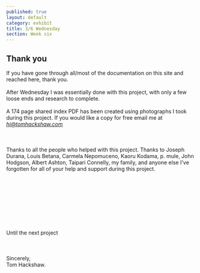 ```yaml
---
published: true
layout: default
category: exhibit
title: 3/6 Wednesday
section: Week six
---
```


## Thank you ##

If you have gone through all/most of the documentation on this site and reached here, thank you.
<br><br>
After Wednesday I was essentially done with this project, with only a few loose ends and research to complete.
<br><br>
A 174 page shared index PDF has been created using photographs I took during this project. If you would like a copy for free email me at _<a href="mailto:hi@tomhackshaw.com">hi@tomhackshaw.com</a>_
<br><br>
<br><br>
Thanks to all the people who helped with this project. Thanks to Joseph Durana, Louis Betana, Carmela Nepomuceno, Kaoru Kodama, p. mule, John Hodgson, Albert Ashton, Taipari Connelly, my family, and anyone else I've forgotten for all of your help and support during this project.
<br><br>
<br><br>
<br><br>
<br><br>
<br><br>
Until the next project
<br><br>
<br><br>
Sincerely,
<br>
Tom Hackshaw.
